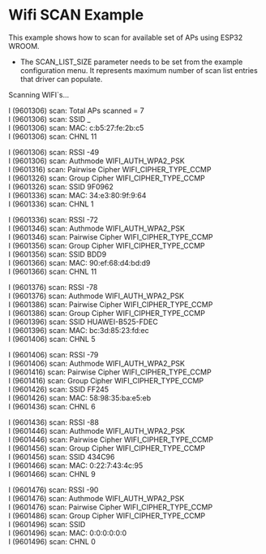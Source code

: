 # Wifi SCAN Example

This example shows how to scan for available set of APs using ESP32 WROOM.

* The SCAN_LIST_SIZE parameter needs to be set from the example configuration menu. It represents maximum number of scan list entries that driver can populate.



Scanning WIFI`s...


I (9601306) scan: Total APs scanned = 7  
I (9601306) scan: SSID          _  
I (9601306) scan: MAC:          c:b5:27:fe:2b:c5  
I (9601306) scan: CHNL          11  

I (9601306) scan: RSSI          -49  
I (9601306) scan: Authmode      WIFI_AUTH_WPA2_PSK  
I (9601316) scan: Pairwise Cipher       WIFI_CIPHER_TYPE_CCMP  
I (9601326) scan: Group Cipher  WIFI_CIPHER_TYPE_CCMP  
I (9601326) scan: SSID          9F0962  
I (9601336) scan: MAC:          34:e3:80:9f:9:64  
I (9601336) scan: CHNL          1  

I (9601336) scan: RSSI          -72  
I (9601346) scan: Authmode      WIFI_AUTH_WPA2_PSK  
I (9601346) scan: Pairwise Cipher       WIFI_CIPHER_TYPE_CCMP  
I (9601356) scan: Group Cipher  WIFI_CIPHER_TYPE_CCMP  
I (9601356) scan: SSID          BDD9  
I (9601366) scan: MAC:          90:ef:68:d4:bd:d9  
I (9601366) scan: CHNL          11  

I (9601376) scan: RSSI          -78  
I (9601376) scan: Authmode      WIFI_AUTH_WPA2_PSK  
I (9601386) scan: Pairwise Cipher       WIFI_CIPHER_TYPE_CCMP  
I (9601386) scan: Group Cipher  WIFI_CIPHER_TYPE_CCMP  
I (9601396) scan: SSID          HUAWEI-B525-FDEC  
I (9601396) scan: MAC:          bc:3d:85:23:fd:ec  
I (9601406) scan: CHNL          5  

I (9601406) scan: RSSI          -79  
I (9601406) scan: Authmode      WIFI_AUTH_WPA2_PSK  
I (9601416) scan: Pairwise Cipher       WIFI_CIPHER_TYPE_CCMP  
I (9601416) scan: Group Cipher  WIFI_CIPHER_TYPE_CCMP  
I (9601426) scan: SSID          FF245  
I (9601426) scan: MAC:          58:98:35:ba:e5:eb  
I (9601436) scan: CHNL          6  

I (9601436) scan: RSSI          -88  
I (9601446) scan: Authmode      WIFI_AUTH_WPA2_PSK  
I (9601446) scan: Pairwise Cipher       WIFI_CIPHER_TYPE_CCMP  
I (9601456) scan: Group Cipher  WIFI_CIPHER_TYPE_CCMP  
I (9601456) scan: SSID          434C96  
I (9601466) scan: MAC:          0:22:7:43:4c:95  
I (9601466) scan: CHNL          9  

I (9601476) scan: RSSI          -90  
I (9601476) scan: Authmode      WIFI_AUTH_WPA2_PSK  
I (9601476) scan: Pairwise Cipher       WIFI_CIPHER_TYPE_CCMP  
I (9601486) scan: Group Cipher  WIFI_CIPHER_TYPE_CCMP  
I (9601496) scan: SSID  
I (9601496) scan: MAC:          0:0:0:0:0:0  
I (9601496) scan: CHNL          0  

